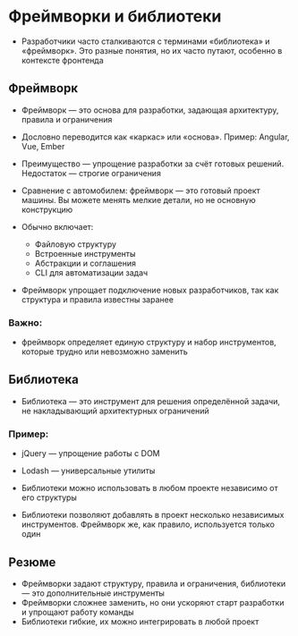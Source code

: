 # Фреймворки и библиотеки

- Разработчики часто сталкиваются с терминами «библиотека» и «фреймворк». Это разные понятия, но их часто путают, особенно в контексте фронтенда

## Фреймворк

- Фреймворк — это основа для разработки, задающая архитектуру, правила и ограничения

- Дословно переводится как «каркас» или «основа». Пример: Angular, Vue, Ember

- Преимущество — упрощение разработки за счёт готовых решений. Недостаток — строгие ограничения

- Сравнение с автомобилем: фреймворк — это готовый проект машины. Вы можете менять мелкие детали, но не основную конструкцию

- Обычно включает:

  - Файловую структуру
  - Встроенные инструменты
  - Абстракции и соглашения
  - CLI для автоматизации задач

- Фреймворк упрощает подключение новых разработчиков, так как структура и правила известны заранее

### Важно:

- фреймворк определяет единую структуру и набор инструментов, которые трудно или невозможно заменить

## Библиотека

- Библиотека — это инструмент для решения определённой задачи, не накладывающий архитектурных ограничений

### Пример:

- jQuery — упрощение работы с DOM
- Lodash — универсальные утилиты
- Библиотеки можно использовать в любом проекте независимо от его структуры

- Библиотеки позволяют добавлять в проект несколько независимых инструментов. Фреймворк же, как правило, используется только один

## Резюме

- Фреймворки задают структуру, правила и ограничения, библиотеки — это дополнительные инструменты
- Фреймворки сложнее заменить, но они ускоряют старт разработки и упрощают работу команды
- Библиотеки гибкие, их можно интегрировать в любой проект
